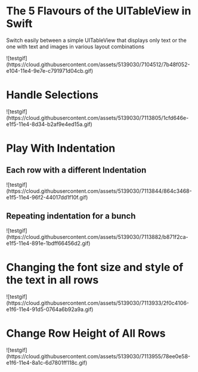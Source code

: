<h1>The 5 Flavours of the UITableView in Swift</h1>
<p>Switch easily between a simple UITableView that displays only text or the one with text and images in various layout combinations</p>
![testgif](https://cloud.githubusercontent.com/assets/5139030/7104512/7b48f052-e104-11e4-9e7e-c791971d04cb.gif)
<h1>Handle Selections</h1>
![testgif](https://cloud.githubusercontent.com/assets/5139030/7113805/1cfd646e-e1f5-11e4-8d34-b2af9e4ed15a.gif)
<h1>Play With Indentation</h1>
<h2>Each row with a different Indentation</h2>
![testgif](https://cloud.githubusercontent.com/assets/5139030/7113844/864c3468-e1f5-11e4-96f2-44017dd1f10f.gif)
<h2>Repeating indentation for a bunch</h2>
![testgif](https://cloud.githubusercontent.com/assets/5139030/7113882/b871f2ca-e1f5-11e4-891e-1bdff66456d2.gif)
<h1>Changing the font size and style of the text in all rows</h1>
![testgif](https://cloud.githubusercontent.com/assets/5139030/7113933/2f0c4106-e1f6-11e4-91d5-0764a6b92a9a.gif)
<h1>Change Row Height of All Rows</h1>
![testgif](https://cloud.githubusercontent.com/assets/5139030/7113955/78ee0e58-e1f6-11e4-8a1c-6d7801ff118c.gif)
